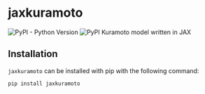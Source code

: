 # jaxkuramoto
![PyPI - Python Version](https://img.shields.io/pypi/pyversions/jaxkuramoto)
![PyPI](https://img.shields.io/pypi/v/jaxkuramoto)
Kuramoto model written in JAX


## Installation
`jaxkuramoto` can be installed with pip with the following command:
```
pip install jaxkuramoto
```